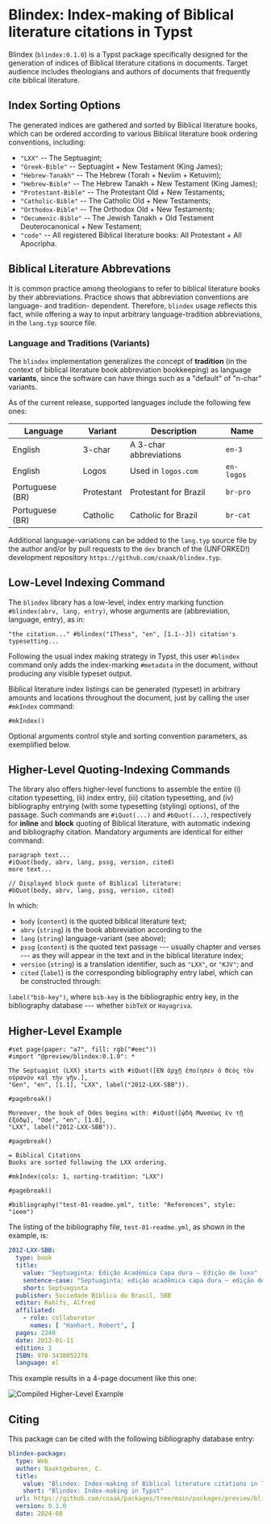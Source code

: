 # Blindex: Index-making of Biblical literature citations in Typst

Blindex (`blindex:0.1.0`) is a Typst package specifically designed for the generation of
indices of Biblical literature citations in documents. Target audience includes theologians and
authors of documents that frequently cite biblical literature.

## Index Sorting Options

The generated indices are gathered and sorted by Biblical literature books, which can be ordered
according to various Biblical literature book ordering conventions, including:

- `"LXX"` -- The Septuagint;
- `"Greek-Bible"` -- Septuagint + New Testament (King James);
- `"Hebrew-Tanakh"` -- The Hebrew (Torah + Neviim + Ketuvim);
- `"Hebrew-Bible"` -- The Hebrew Tanakh + New Testament (King James);
- `"Protestant-Bible"` -- The Protestant Old + New Testaments;
- `"Catholic-Bible"` -- The Catholic Old + New Testaments;
- `"Orthodox-Bible"` -- The Orthodox Old + New Testaments;
- `"Oecumenic-Bible"` -- The Jewish Tanakh + Old Testament Deuterocanonical + New Testament;
- `"code"` -- All registered Biblical literature books: All Protestant + All Apocripha.

## Biblical Literature Abbrevations

It is common practice among theologians to refer to biblical literature books by their
abbreviations. Practice shows that abbreviation conventions are language- and tradition-
dependent. Therefore, `blindex` usage reflects this fact, while offering a way to input
arbitrary language-tradition abbreviations, in the `lang.typ` source file.

### Language and Traditions (Variants)

The `blindex` implementation generalizes the concept of __tradition__ (in the context of
biblical literature book abbreviation bookkeeping) as language **variants**, since the software
can have things such as a "default" of "n-char" variants.

As of the current release, supported languages include the following few ones:

Language           | Variant           | Description                | Name
---                | ---               | ---                        | ---
English            | 3-char            | A 3-char abbreviations     | `en-3`
English            | Logos             | Used in `logos.com`        | `en-logos`
Portuguese (BR)    | Protestant        | Protestant for Brazil      | `br-pro`
Portuguese (BR)    | Catholic          | Catholic for Brazil        | `br-cat`

Additional language-variations can be added to the `lang.typ` source file by the author and/or
by pull requests to the `dev` branch of the (UNFORKED!) development repository
`https://github.com/cnaak/blindex.typ`.

## Low-Level Indexing Command

The `blindex` library has a low-level, index entry marking function `#blindex(abrv, lang,
entry)`, whose arguments are (abbreviation, language, entry), as in:

```typst
"the citation..." #blindex("1Thess", "en", [1.1--3]) citation's typesetting...
```

Following the usual index making strategy in Typst, this user `#blindex` command only adds the
index-marking `#metadata` in the document, without producing any visible typeset output.

Biblical literature index listings can be generated (typeset) in arbitrary amounts and locations
throughout the document, just by calling the user `#mkIndex` command:

```typst
#mkIndex()
```

Optional arguments control style and sorting convention parameters, as exemplified below.

## Higher-Level Quoting-Indexing Commands

The library also offers higher-level functions to assemble the entire (i) citation typesetting,
(ii) index entry, (iii) citation typesetting, and (iv) bibliography entrying (with some
typesetting (styling) options), of the passage.  Such commands are `#iQuot(...)` and
`#bQuot(...)`, respectively for **inline** and **block** quoting of Biblical literature, with
automatic indexing and bibliography citation. Mandatory arguments are identical for either
command:

```typst
paragraph text...
#iQuot(body, abrv, lang, pssg, version, cited)
more text...

// Displayed block quote of Biblical literature:
#bQuot(body, abrv, lang, pssg, version, cited)
```

In which:

- `body` (`content`) is the quoted biblical literature text;
- `abrv` (`string`) is the book abbreviation according to the
- `lang` (`string`) language-variant (see above);
- `pssg` (`content`) is the quoted text passage --- usually chapter and verses --- as they will
  appear in the text and in the biblical literature index;
- `version` (`string`) is a translation identifier, such as `"LXX"`, or `"KJV"`; and
- `cited` (`label`) is the corresponding bibliography entry label, which can be constructed
  through:

`label("bib-key")`, where `bib-key` is the bibliographic entry key, in the bibliography database
--- whether `bibTeX` or `Hayagriva`.

## Higher-Level Example

```typst
#set page(paper: "a7", fill: rgb("#eec"))
#import "@preview/blindex:0.1.0": *

The Septuagint (LXX) starts with #iQuot([ΕΝ ἀρχῇ ἐποίησεν ὁ Θεὸς τὸν οὐρανὸν καὶ τὴν γῆν.],
"Gen", "en", [1.1], "LXX", label("2012-LXX-SBB")).

#pagebreak()

Moreover, the book of Odes begins with: #iQuot([ᾠδὴ Μωυσέως ἐν τῇ ἐξόδῳ], "Ode", "en", [1.0],
"LXX", label("2012-LXX-SBB")).

#pagebreak()

= Biblical Citations
Books are sorted following the LXX ordering.

#mkIndex(cols: 1, sorting-tradition: "LXX")

#pagebreak()

#bibliography("test-01-readme.yml", title: "References", style: "ieee")
```

The listing of the bibliography file, `test-01-readme.yml`, as shown in the example, is:

```yml
2012-LXX-SBB:
  type: book
  title:
    value: "Septuaginta: Edição Acadêmica Capa dura – Edição de luxo"
    sentence-case: "Septuaginta: edição acadêmica capa dura – edição de luxo"
    short: Septuaginta
  publisher: Sociedade Bíblica do Brasil, SBB
  editor: Rahlfs, Alfred
  affiliated:
    - role: collaborator
      names: [ "Hanhart, Robert", ]
  pages: 2240
  date: 2012-01-11
  edition: 1
  ISBN: 978-3438052278
  language: el
```

This example results in a 4-page document like this one:

![Compiled Higher-Level
Example](https://github.com/cnaak/blindex.typ/blob/55d275e4fdab1f47c13e1fe01cbb2b397de5e0fb/thumbnail.png)

## Citing

This package can be cited with the following bibliography database entry:

```yml
blindex-package:
  type: Web
  author: Naaktgeboren, C.
  title:
    value: "Blindex: Index-making of Biblical literature citations in Typst"
    short: "Blindex: Index-making in Typst"
  url: https://github.com/cnaak/packages/tree/main/packages/preview/blindex
  version: 0.1.0
  date: 2024-08
```

